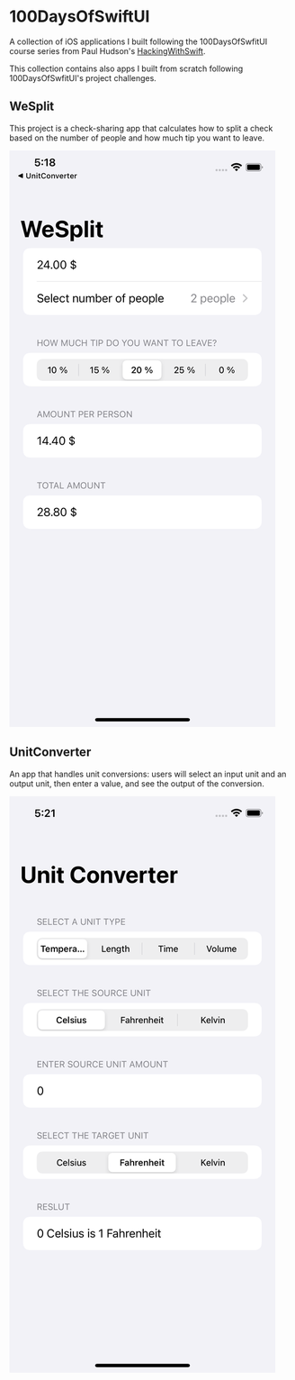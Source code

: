 # 100DaysOfSwiftUI
A collection of iOS applications I built following the 100DaysOfSwfitUI course series from Paul Hudson's [HackingWithSwift](https://www.hackingwithswift.com/100/swiftui/).

This collection contains also apps I built from scratch following 100DaysOfSwfitUI's project challenges.

## WeSplit
This project is a check-sharing app that calculates how to split a check based on the number of people and how much tip you want to leave.

![alt text](./Assets/Images/WeSplit.png)

## UnitConverter
An app that handles unit conversions: users will select an input unit and an output unit, then enter a value, and see the output of the conversion.

![alt text](./Assets/Images/UnitConverter.png)
